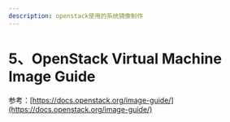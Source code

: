 ```yaml
---
description: openstack使用的系统镜像制作
---
```


# 5、OpenStack Virtual Machine Image Guide

参考：[https://docs.openstack.org/image-guide/](https://docs.openstack.org/image-guide/)



